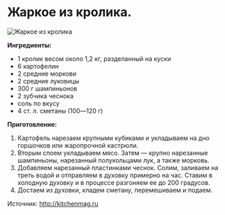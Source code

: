 # Жаркое из кролика.
![Жаркое из кролика](/images/Kulinar/Second/zharkoe-iz-krolika-v-gorshochke.jpg 'Жаркое из кролика')

**Ингредиенты:**

- 1 кролик весом около 1,2 кг, разделанный на куски
- 6 картофелин
- 2 средние моркови
- 2 средние луковицы
- 300 г шампиньонов
- 2 зубчика чеснока
- соль по вкусу
- 4 ст. л. сметаны (100―120 г)

**Приготовление:**

1. Картофель нарезаем крупными кубиками и укладываем на дно горшочков или жаропрочной кастрюли.
2. Вторым слоем укладываем мясо. Затем ― крупно нарезанные шампиньоны, нарезанный полукольцами лук, а также морковь.
3. Добавляем нарезанный пластинками чеснок. Солим, заливаем на треть водой и отправляем в духовку примерно на час. Ставим в холодную духовку и в процессе разгоняем ее до 200 градусов.
4. Достаем из духовки, кладем сметану, перемешиваем и подаем.

Источник: http://kitchenmag.ru
